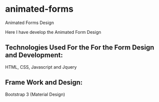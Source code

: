 # animated-forms

</b></h1> Animated Forms Design </b></h1>

Here I have develop the Animated Form Design 

<h2> <b>Technologies Used For the For the Form Design and Development: </b></h2>
HTML, CSS, Javascript and Jquery 

<h2> <b>Frame Work and Design: </b></h2>

Bootstrap 3 (Material Design) 



